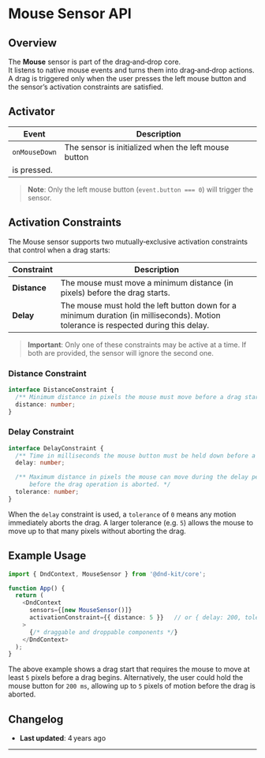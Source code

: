 # Mouse Sensor API

## Overview

The **Mouse** sensor is part of the drag‑and‑drop core.  
It listens to native mouse events and turns them into drag‑and‑drop
actions. A drag is triggered only when the user presses the left mouse
button and the sensor’s activation constraints are satisfied.

## Activator

| Event | Description |
|-------|-------------|
| `onMouseDown` | The sensor is initialized when the left mouse button
is pressed. |

> **Note**: Only the left mouse button (`event.button === 0`) will
> trigger the sensor.

## Activation Constraints

The Mouse sensor supports two mutually‑exclusive activation constraints
that control when a drag starts:

| Constraint | Description |
|------------|-------------|
| **Distance** | The mouse must move a minimum distance (in pixels) before the drag starts. |
| **Delay** | The mouse must hold the left button down for a minimum duration (in milliseconds). Motion tolerance is respected during this delay. |

> **Important**: Only one of these constraints may be active at a time.
> If both are provided, the sensor will ignore the second one.

### Distance Constraint

```ts
interface DistanceConstraint {
  /** Minimum distance in pixels the mouse must move before a drag starts. */
  distance: number;
}
```

### Delay Constraint

```ts
interface DelayConstraint {
  /** Time in milliseconds the mouse button must be held down before a drag starts. */
  delay: number;

  /** Maximum distance in pixels the mouse can move during the delay period
      before the drag operation is aborted. */
  tolerance: number;
}
```

When the `delay` constraint is used, a `tolerance` of `0` means any motion
immediately aborts the drag. A larger tolerance (e.g. `5`) allows the mouse to move up to that many pixels without aborting the drag.

## Example Usage

```ts
import { DndContext, MouseSensor } from '@dnd-kit/core';

function App() {
  return (
    <DndContext
      sensors={[new MouseSensor()]}
      activationConstraint={{ distance: 5 }}   // or { delay: 200, tolerance: 5 }
    >
      {/* draggable and droppable components */}
    </DndContext>
  );
}
```

The above example shows a drag start that requires the mouse to move
at least `5` pixels before a drag begins. Alternatively, the user could
hold the mouse button for `200 ms`, allowing up to `5` pixels of motion
before the drag is aborted.

## Changelog

- **Last updated**: 4 years ago

---